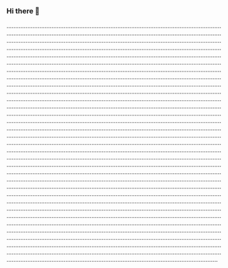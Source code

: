 ### Hi there 👋

..........................................................................................................................................................................................................................................................................................................................................................................................................................................................................................................................................................................................................................................................................................................................................................................................................................................................................................................................................................................................................................................................................................................................................................................................................................................................................................................................................................................................................................................................................................................................................................................................................................................................................................................................................................................................................................................................................................................................................................................................................................................................................................................................................................................................................................................................................................................................................................................................................................................................................................................................................................................................................................................................................................................................................................................................................................................................................................................................................................................................................................................................................................................................................................................................................................................................................................................................................................................................................................................................................................................................................................................................................................................................................................................................................................................................................................................................................................................................................................................................................................................................................................................................................................................................................................................................